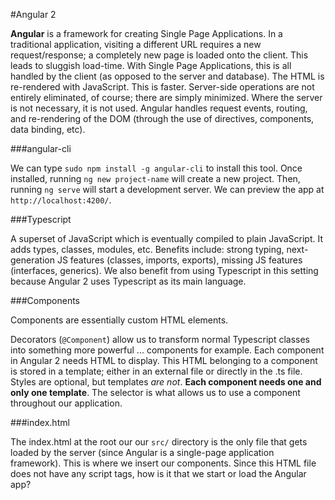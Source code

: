 #Angular 2

**Angular** is a framework for creating Single Page Applications. In a traditional application, visiting a different URL requires a new request/response; a completely new page is loaded onto the client. This leads to sluggish load-time. With Single Page Applications, this is all handled by the client (as opposed to the server and database). The HTML is re-rendered with JavaScript. This is faster. Server-side operations are not entirely eliminated, of course; there are simply minimized. Where the server is not necessary, it is not used. Angular handles request events, routing, and re-rendering of the DOM (through the use of directives, components, data binding, etc).

###angular-cli

We can type `sudo npm install -g angular-cli` to install this tool. Once installed, running `ng new project-name` will create a new project. Then, running `ng serve` will start a development server. We can preview the app at `http://localhost:4200/`.

###Typescript

A superset of JavaScript which is eventually compiled to plain JavaScript. It adds types, classes, modules, etc. Benefits include: strong typing, next-generation JS features (classes, imports, exports), missing JS features (interfaces, generics). We also benefit from using Typescript in this setting because Angular 2 uses Typescript as its main language.

###Components

Components are essentially custom HTML elements.

Decorators (`@Component`) allow us to transform normal Typescript classes into something more powerful ... components for example. Each component in Angular 2 needs HTML to display. This HTML belonging to a component is stored in a template; either in an external file or directly in the .ts file. Styles are optional, but templates *are not*. **Each component needs one and only one template**. The selector is what allows us to use a component throughout our application.

###index.html

The index.html at the root our our `src/` directory is the only file that gets loaded by the server (since Angular is a single-page application framework). This is where we insert our components. Since this HTML file does not have any script tags, how is it that we start or load the Angular app?
